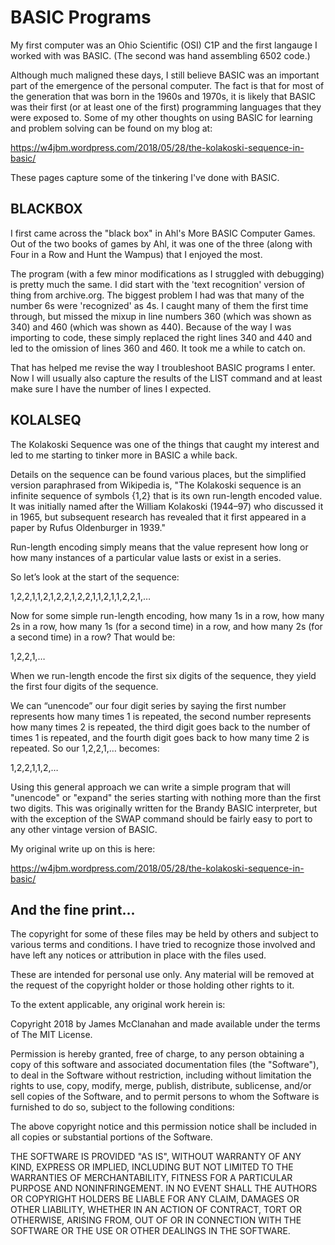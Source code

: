 # BASIC Programs

My first computer was an Ohio Scientific (OSI) C1P and the first langauge I worked with was BASIC. (The second was hand assembling 6502 code.)

Although much maligned these days, I still believe BASIC was an important part of the emergence of the personal computer. The fact is that for most of the generation that was born in the 1960s and 1970s, it is likely that BASIC was their first (or at least one of the first) programming languages that they were exposed to. Some of my other thoughts on using BASIC for learning and problem solving can be found on my blog at:

https://w4jbm.wordpress.com/2018/05/28/the-kolakoski-sequence-in-basic/

These pages capture some of the tinkering I've done with BASIC.

## BLACKBOX

I first came across the "black box" in Ahl's More BASIC Computer Games. Out of the two books of games by Ahl, it was one of the three (along with Four in a Row and Hunt the Wampus) that I enjoyed the most.

The program (with a few minor modifications as I struggled with debugging) is pretty much the same. I did start with the 'text recognition' version of thing from archive.org. The biggest problem I had was that many of the number 6s were 'recognized' as 4s. I caught many of them the first time through, but missed the mixup in line numbers 360 (which was shown as 340) and 460 (which was shown as 440). Because of the way I was importing to code, these simply replaced the right lines 340 and 440 and led to the omission of lines 360 and 460. It took me a while to catch on.

That has helped me revise the way I troubleshoot BASIC programs I enter. Now I will usually also capture the results of the LIST command and at least make sure I have the number of lines I expected.


## KOLALSEQ

The Kolakoski Sequence was one of the things that caught my interest and led to me starting to tinker more in BASIC a while back.

Details on the sequence can be found various places, but the simplified version paraphrased from Wikipedia is, "The Kolakoski sequence is an infinite sequence of symbols {1,2} that is its own run-length encoded value. It was initially named after the William Kolakoski (1944–97) who discussed it in 1965, but subsequent research has revealed that it first appeared in a paper by Rufus Oldenburger in 1939."

Run-length encoding simply means that the value represent how long or how many instances of a particular value lasts or exist in a series.

So let’s look at the start of the sequence:

1,2,2,1,1,2,1,2,2,1,2,2,1,1,2,1,1,2,2,1,…

Now for some simple run-length encoding, how many 1s in a row, how many 2s in a row, how many 1s (for a second time) in a row, and how many 2s (for a second time) in a row? That would be:

1,2,2,1,…

When we run-length encode the first six digits of the sequence, they yield the first four digits of the sequence.

We can “unencode” our four digit series by saying the first number represents how many times 1 is repeated, the second number represents how many times 2 is repeated, the third digit goes back to the number of times 1 is repeated, and the fourth digit goes back to how many time 2 is repeated. So our 1,2,2,1,… becomes:

1,2,2,1,1,2,…

Using this general approach we can write a simple program that will "unencode" or "expand" the series starting with nothing more than the first two digits. This was originally written for the Brandy BASIC interpreter, but with the exception of the SWAP command should be fairly easy to port to any other vintage version of BASIC.

My original write up on this is here:

https://w4jbm.wordpress.com/2018/05/28/the-kolakoski-sequence-in-basic/


## And the fine print...
The copyright for some of these files may be held by others and subject to various terms and conditions. I have tried to recognize those involved and have left any notices or attribution in place with the files used.

These are intended for personal use only. Any material will be removed at the request of the copyright holder or those holding other rights to it.

To the extent applicable, any original work herein is:

Copyright 2018 by James McClanahan and made available under the terms of The MIT License.

Permission is hereby granted, free of charge, to any person obtaining a copy of this software and associated documentation files (the "Software"), to deal in the Software without restriction, including without limitation the rights to use, copy, modify, merge, publish, distribute, sublicense, and/or sell copies of the Software, and to permit persons to whom the Software is furnished to do so, subject to the following conditions:

The above copyright notice and this permission notice shall be included in all copies or substantial portions of the Software.

THE SOFTWARE IS PROVIDED "AS IS", WITHOUT WARRANTY OF ANY KIND, EXPRESS OR IMPLIED, INCLUDING BUT NOT LIMITED TO THE WARRANTIES OF MERCHANTABILITY, FITNESS FOR A PARTICULAR PURPOSE AND NONINFRINGEMENT. IN NO EVENT SHALL THE AUTHORS OR COPYRIGHT HOLDERS BE LIABLE FOR ANY CLAIM, DAMAGES OR OTHER LIABILITY, WHETHER IN AN ACTION OF CONTRACT, TORT OR OTHERWISE, ARISING FROM, OUT OF OR IN CONNECTION WITH THE SOFTWARE OR THE USE OR OTHER DEALINGS IN THE SOFTWARE.
